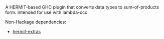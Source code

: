 A HERMIT-based GHC plugin that converts data types to sum-of-products form.
Intended for use with lambda-ccc.

Non-Hackage dependencies:

*   [hermit-extras](http://github.com/conal/hermit-extras)